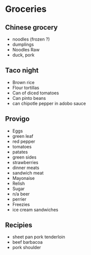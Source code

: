 # Groceries

## Chinese grocery

- noodles (frozen ?)
- dumplings
- Noodles Raw
- duck, pork

## Taco night

- Brown rice
- Flour tortillas
- Can of diced tomatoes
- Can pinto beans
- can chipotle pepper in adobo sauce

## Provigo

- Eggs
- green leaf
- red pepper
- tomatoes
- patates
- green sides
- strawberries
- dinner meats
- sandwich meat
- Mayonaise
- Relish
- Sugar
- n/a beer
- perrier
- Freezies
- ice cream sandwiches

## Recipies

- sheet pan pork tenderloin
- beef barbacoa
- pork shoulder

